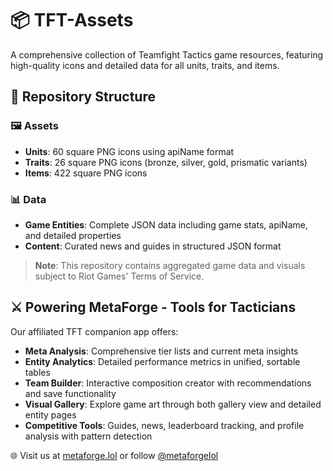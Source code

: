 # 📦 TFT-Assets
A comprehensive collection of Teamfight Tactics game resources, featuring high-quality icons and detailed data for all units, traits, and items.

## 📁 Repository Structure
### 🖼️ Assets
- **Units**: 60 square PNG icons using apiName format
- **Traits**: 26 square PNG icons (bronze, silver, gold, prismatic variants)
- **Items**: 422 square PNG icons

### 📊 Data
- **Game Entities**: Complete JSON data including game stats, apiName, and detailed properties
- **Content**: Curated news and guides in structured JSON format

> **Note**: This repository contains aggregated game data and visuals subject to Riot Games' Terms of Service.

## ⚔️ Powering MetaForge - Tools for Tacticians
Our affiliated TFT companion app offers:
- **Meta Analysis**: Comprehensive tier lists and current meta insights
- **Entity Analytics**: Detailed performance metrics in unified, sortable tables
- **Team Builder**: Interactive composition creator with recommendations and save functionality
- **Visual Gallery**: Explore game art through both gallery view and detailed entity pages
- **Competitive Tools**: Guides, news, leaderboard tracking, and profile analysis with pattern detection

🌐 Visit us at [metaforge.lol](https://metaforge.lol) or follow [@metaforgelol](https://twitter.com/metaforgelol)
